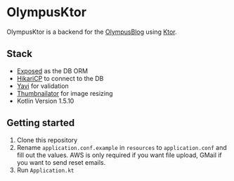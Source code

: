 # OlympusKtor

OlympusKtor is a backend for the [OlympusBlog](https://github.com/sentrionic/OlympusBlog) using [Ktor](https://ktor.io/).

## Stack
 - [Exposed](https://github.com/JetBrains/Exposed) as the DB ORM
 - [HikariCP](https://github.com/brettwooldridge/HikariCP) to connect to the DB
 - [Yavi](https://github.com/making/yavi) for validation
 - [Thumbnailator](https://github.com/coobird/thumbnailator) for image resizing
 - Kotlin Version 1.5.10

## Getting started
1. Clone this repository
2. Rename `application.conf.example` in `resources` to `application.conf`
   and fill out the values. AWS is only required if you want file upload, 
   GMail if you want to send reset emails.
3. Run `Application.kt`